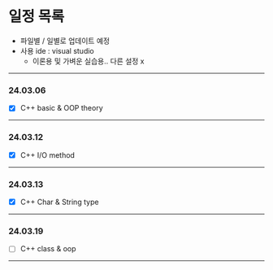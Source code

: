 # **일정 목록**

- 파일별 / 일별로 업데이트 예정
- 사용 ide : visual studio
    - 이론용 및 가벼운 실습용.. 다른 설정 x

___

### 24.03.06

- [x] C++ basic & OOP theory

___

### 24.03.12

- [x] C++ I/O method

___

### 24.03.13

- [x] C++ Char & String type

___

### 24.03.19

- [ ] C++ class & oop

___
